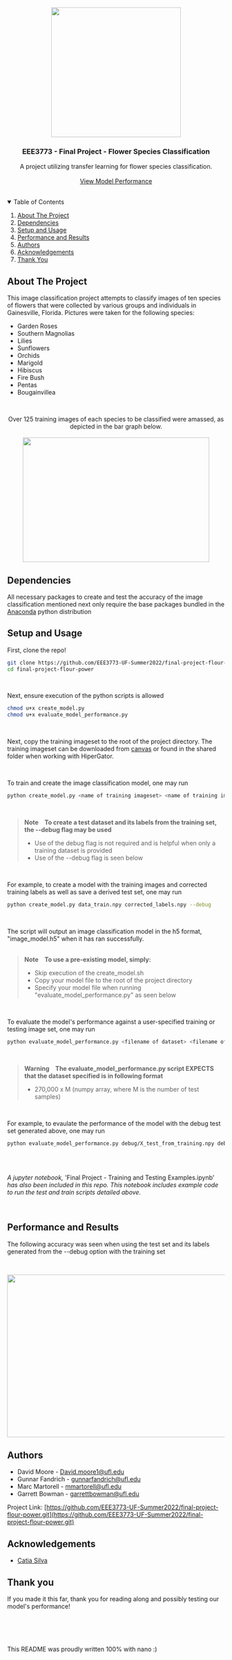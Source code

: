 <!-- PROJECT LOGO -->
<br />
<p align="center">
  <img src="images/group_logo.png" width="300" height="300">

  <h3 align="center">EEE3773 - Final Project - Flower Species Classification</h3>

  <p align="center">
    A project utilizing transfer learning for flower species classification.    
    <br />
    <br />
    <a href="#performance-and-results">View Model Performance</a>
    <br />
  </p>
</p>

<br />

<!-- TABLE OF CONTENTS -->
<details open="open">
  <summary>Table of Contents</summary>
  <ol>
    <li><a href="#about-the-project">About The Project</a></li>
    <li><a href="#dependencies">Dependencies</a></li>
    <li><a href="#setup-and-usage">Setup and Usage</a></li>
    <li><a href="#performance-and-results">Performance and Results</a></li>
    <li><a href="#authors">Authors</a></li>
    <li><a href="#acknowledgements">Acknowledgements</a></li>
    <li><a href="#thank-you">Thank You</a></li>
  </ol>
</details>



<!-- ABOUT THE PROJECT -->
## About The Project

This image classification project attempts to classify images of ten species of flowers that were collected by various groups and individuals in Gainesville, Florida. Pictures 
were taken for the following species:
<br />
* Garden Roses
* Southern Magnolias
* Lilies
* Sunflowers
* Orchids
* Marigold
* Hibiscus
* Fire Bush
* Pentas
* Bougainvillea
<br />

<p align="center">
    Over 125 training images of each species to be classified were amassed, as depicted in the bar graph below.
    <br />
    <br />
    <img src=images/training_instances.png width=432 height=288>
</p>


<!-- (more information and explanation may be added here) -->


<!-- Dependencies -->

## Dependencies

All necessary packages to create and test the accuracy of the image classification mentioned next only require the base packages bundled in the 
[Anaconda](https://www.anaconda.com/) python distribution

<!-- Setup and Usage -->

## Setup and Usage

First, clone the repo!
```sh
git clone https://github.com/EEE3773-UF-Summer2022/final-project-flour-power.git
cd final-project-flour-power
```
<br />

Next, ensure execution of the python scripts is allowed
```sh
chmod u+x create_model.py
chmod u+x evaluate_model_performance.py
```
<br />

Next, copy the training imageset to the root of the project directory. The training imageset can be downloaded from 
[canvas](https://ufl.instructure.com/courses/455012/files/69385213/download) or found in the shared folder when working with HiperGator.

<br />

To train and create the image classification model, one may run
```sh
python create_model.py <name of training imageset> <name of training imageset labels>
```
<br />

> **Note** **To create a test dataset and its labels from the training set, the --debug flag may be used** <br />
> * Use of the debug flag is not required and is helpful when only a training dataset is provided <br />
> * Use of the --debug flag is seen below
<br />

For example, to create a model with the training images and corrected training labels as well as save a derived test set, one may 
run
```sh
python create_model.py data_train.npy corrected_labels.npy --debug
```
<br />

The script will output an image classification model in the h5 format, "image_model.h5" when it has ran successfully.
<br />
<br />

> **Note** **To use a pre-existing model, simply:**
> * Skip execution of the create_model.sh
> * Copy your model file to the root of the project directory
> * Specify your model file when running "evaluate_model_performance.py" as seen below
<br />

To evaluate the model's performance against a user-specified training or testing image set, one may run
```sh
python evaluate_model_performance.py <filename of dataset> <filename of dataset labels <filename of model.h>
```
<br />

> **Warning** **The evaluate_model_performance.py script EXPECTS that the dataset specified is in following format** <br />
> * 270,000 x M (numpy array, where M is the number of test samples)
<br />

For example, to evaulate the performance of the model with the debug test set generated above, one may run
```sh
python evaluate_model_performance.py debug/X_test_from_training.npy debug/X_test_from_training_labels.npy image_model.h5
```
<br />
<br />

*A jupyter notebook,* 'Final Project - Training and Testing Examples.ipynb' *has also been included in this repo. This 
notebook 
includes example code to run the test and train scripts detailed above.*

<br />

<!-- Performance and Results -->
## Performance and Results

The following accuracy was seen when using the test set and its labels generated from the --debug option with the training set

<br />

<p align="center">   
  <img src="images/classification_report.png" width="505" height="376">
</p>

<!-- Authors -->
## Authors

* David Moore - David.moore1@ufl.edu
* Gunnar Fandrich - gunnarfandrich@ufl.edu
* Marc Martorell - mmartorell@ufl.edu
* Garrett Bowman - garrettbowman@ufl.edu

Project Link: [https://github.com/EEE3773-UF-Summer2022/final-project-flour-power.git](https://github.com/EEE3773-UF-Summer2022/final-project-flour-power.git)


<!-- ACKNOWLEDGEMENTS -->
## Acknowledgements

* [Catia Silva](https://faculty.eng.ufl.edu/catia-silva/)

## Thank you

If you made it this far, thank you for reading along and possibly testing our model's performance!

<br />
<br />
<br />
<br />
This README was proudly written 100% with nano :)
